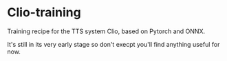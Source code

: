 # Clio-training

Training recipe for the TTS system Clio, based on Pytorch and ONNX.

It's still in its very early stage so don't execpt you'll find anything useful for now.